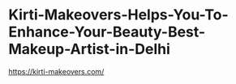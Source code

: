 # Kirti-Makeovers-Helps-You-To-Enhance-Your-Beauty-Best-Makeup-Artist-in-Delhi
https://kirti-makeovers.com/

